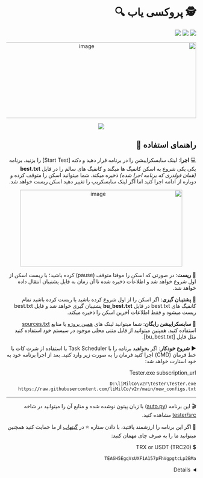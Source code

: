 # 🕵 پروکسی یاب 🔍


[<img src="https://img.shields.io/badge/FA-Persian-45A1FC.svg?logo=languagetool">](https://limilco.github.io/v2r/tester/) 
[<img src="https://img.shields.io/badge/EN-English-FD5300.svg?logo=languagetool">](https://limilco.github.io/v2r/tester/README_EN) 
       [<img src="https://img.shields.io/badge/GitHub-liMilCo/v2r-006222.svg?logo=github">](https://github.com/liMilCo/v2r/tester) 

       
<p align="center">
<a href="https://raw.githubusercontent.com/liMilCo/v2r/main/tester/Tester.exe"><img width="565" height="202" alt="image" src="https://github.com/user-attachments/assets/0deec0ea-b1d4-450e-89e3-5f5ff45298b3" /></a>
</p>

<p align="center">
<a href="https://raw.githubusercontent.com/liMilCo/v2r/main/tester/Tester.exe"><img src="https://img.shields.io/badge/exe-Download-7B00FF.svg?logo=pcgamingwiki"></a>      
</p>

       
## راهنمای استفاده 📝

💻 **اجرا**: لینک سابسکرایبشن را در برنامه قرار دهید و دکنه [Start Test] را بزنید. برنامه یکی یکی شروع به اسکن کانفیگ ها میگند و کانفیگ های سالم را در فایل  **best.txt** _(همان فولدری که برنامه اجرا شده)_ ذخیره میکند. شما میتوانید اسکن را متوقف کرده و دوباره از ادامه اجرا کنید اما اگر لینک سابسکریپ را تغییر دهید اسکن ریست خواهد شد.

<p align="center">
<a href="#"><img width="430" height="204" alt="image" src="https://github.com/user-attachments/assets/f132b2b4-07f6-463e-b902-2aacaecf5469" /></a>
</p>

🔄 **ریست**: در صورتی که اسکن را موقتا متوقف (pause) کرده باشید؛ با ریست اسکن از اول شروع خواهد شد و اطلاعات ذخیره شده تا آن زمان به فایل پشتیبان انتقال داده خواهد شد.

💾 **پشتیبان گیری**: اگر اسکن را از اول شروع کرده باشید یا ریست کرده باشید تمام کانفیگ های best.txt در فایل **bu_best.txt** پشتیبان گیری خواهد شد و فایل best.txt ریست میشود و فقط اطلاعات آخرین اسکن را ذخیره میکند.

📜 **سابسکرایبشن رایگان**: شما میتوانید لینک های [همین پروژه](https://limilco.github.io/v2r/) یا منابع [sources.txt](https://github.com/liMilCo/v2r/blob/main/%40/sources.txt) استفاده کنید. همپنین میتوانید از فایل متنی محلی موجود در سیستم خود استفاده کنید مثل فایل [bu_best.txt].

▶️ **شروع خودکار**: اگر بخواهید برنامه را با Task Scheduler یا استفاده از شرت کات یا خط فرمان (CMD) اجرا کنید فرمان را به صورت زیر وارد کنید. بعد از اجرا برنامه خود به خود استارت خواهد شد:

Tester.exe subscription_url

`
D:\liMilCo\v2r\tester\Tester.exe https://raw.githubusercontent.com/liMilCo/v2r/main/new_configs.txt
`

---


🎬 این برنامه ([auto.py](https://github.com/liMilCo/v2r/blob/main/tester/src/auto.py)) با زبان پیتون نوشده شده و منابع آن را میتوانید در شاخه [tester/src](https://github.com/liMilCo/v2r/tree/main/tester/src) مشاهده کنید.




🌟 اگر این برنامه را ارزشمند یافتید، با دادن ستاره ⭐️ در [گیتهاب](https://github.com/liMilCo/v2r) از ما حمایت کنید همچنین میتوانید ما را به صرف چای مهمان کنید:

💲 TRX or USDT (TRC20)

```
TEA6H5EgqVsUXF1A157pFhVgpgtcLp2BMa
```

<details> 
<style> 
html {direction: rtl;} 
.highlighter-rouge, .ltr {direction: ltr;} 
</style>
</details> 
